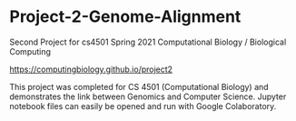 # Project-2-Genome-Alignment
Second Project for cs4501 Spring 2021 Computational Biology / Biological Computing

https://computingbiology.github.io/project2


This project was completed for CS 4501 (Computational Biology) and demonstrates the link between Genomics and Computer Science. Jupyter notebook files can easily be opened and run with Google Colaboratory. 
